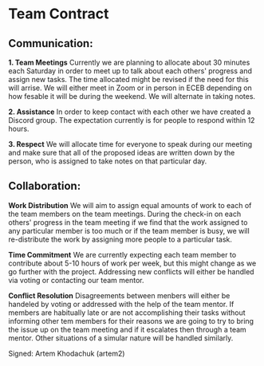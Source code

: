 # Team Contract

## Communication:

**1. Team Meetings**
Currently we are planning to allocate about 30 minutes each Saturday in order to meet up to talk about each others' progress and assign new tasks. The time allocated might be revised if the need for this will arrise. We will either meet in Zoom or in person in ECEB depending on how fesable it will be during the weekend. We will alternate in taking notes.

**2. Assistance**
In order to keep contact with each other we have created a Discord group. The expectation currently is for people to respond within 12 hours.

**3. Respect**
We will allocate time for everyone to speak during our meeting and make sure that all of the proposed ideas are written down by the person, who is assigned to take notes on that particular day.

## Collaboration:

**Work Distribution**
We will aim to assign equal amounts of work to each of the team members on the team meetings. During the check-in on each others' progress in the team meeting if we find that the work assigned to any particular member is too much or if the team member is busy, we will re-distribute the work by assigning more people to a particular task.

**Time Commitment**
We are currently expecting each team member to contribute about 5-10 hours of work per week, but this might change as we go further with the project. Addressing new conflicts will either be handled via voting or contacting our team mentor.

**Conflict Resolution**
Disagreements between menbers will either be handeled by voting or addressed with the help of the team mentor. If members are habitually late or are not accomplishing their tasks without informing other tem members for their reasons we are going to try to bring the issue up on the team meeting and if it escalates then through a team mentor. Other situations of a simular nature will be handled similarly.

Signed: Artem Khodachuk (artem2)